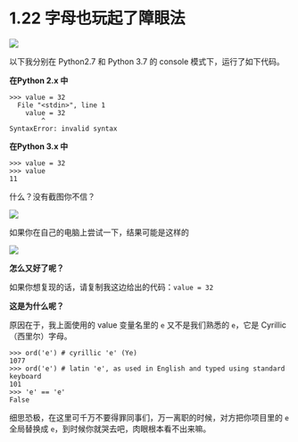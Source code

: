 # 1.22 字母也玩起了障眼法
![](http://image.iswbm.com/20200804124133.png)

以下我分别在 Python2.7 和 Python 3.7 的 console 模式下，运行了如下代码。

**在Python 2.x 中**

```
>>> valuе = 32
  File "<stdin>", line 1
    valuе = 32
        ^
SyntaxError: invalid syntax
```

**在Python 3.x 中**

```
>>> valuе = 32
>>> value
11
```

什么？没有截图你不信？

![](http://image.iswbm.com/20200509122954.png)



如果你在自己的电脑上尝试一下，结果可能是这样的

![](http://image.iswbm.com/20200509123107.png)



**怎么又好了呢？**

如果你想复现的话，请复制我这边给出的代码：`valuе = 32`



**这是为什么呢？**

原因在于，我上面使用的 value 变量名里的 `е` 又不是我们熟悉的 `e`，它是 Cyrillic（西里尔）字母。

```
>>> ord('е') # cyrillic 'e' (Ye)
1077
>>> ord('e') # latin 'e', as used in English and typed using standard keyboard
101
>>> 'е' == 'e'
False
```

细思恐极，在这里可千万不要得罪同事们，万一离职的时候，对方把你项目里的 `e` 全局替换成 `e`，到时候你就哭去吧，肉眼根本看不出来嘛。


